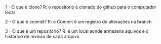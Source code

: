1 - O que é clone?
 R: o repositorio é clonado do github para o computador local

2 - O que é commit?
 R: o Commit é um registro de alterações na branch

3 - O que é um repositório?
 R: é um  local aonde armazena aquivos e o historico de revisão de cada arquivo
